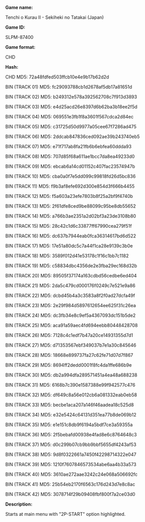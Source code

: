 **Game name:**

Tenchi o Kurau II - Sekiheki no Tatakai (Japan)

**Game ID:**

SLPM-87400

**Game format:**

CHD

**Hash:**

CHD MD5: 72a48fdfed503ffcb10e4e9b17b62d2d

BIN (TRACK 01) MD5: fc29093788cb1d2678af5db17a81651d

BIN (TRACK 02) MD5: b249312e578a392562708c7f913d3893

BIN (TRACK 03) MD5: e4d25acd26e8397d6b62ba3b18ee2f5d

BIN (TRACK 04) MD5: 069551e3fb1f8a3601f567cdca2d84ec

BIN (TRACK 05) MD5: c31725d50d9977a05cee67f7286ad475

BIN (TRACK 06) MD5: 2ddcab847836ced092ae39b243740eb5

BIN (TRACK 07) MD5: e71f717ab8fa21fb6b6ebfea60ddda93

BIN (TRACK 08) MD5: 707d85f68a611ae1bcc7da8ea49233d0

BIN (TRACK 09) MD5: ebcab6a14cd01152c407fac23574947b

BIN (TRACK 10) MD5: cba0a0f7e5dd099c99818fd26d5bc836

BIN (TRACK 11) MD5: f9b3af8efe692d300e854d3f666b4455

BIN (TRACK 12) MD5: f5a603a23efe7803b8f25a2bf9f4740b

BIN (TRACK 13) MD5: 2f61dfe8ced9be88099c95be8db55652

BIN (TRACK 14) MD5: a766b3ae2351a2d02bf3a23de3108b80

BIN (TRACK 15) MD5: 28c42c1d6c33877ff67990cea279f51f

BIN (TRACK 16) MD5: dc637b7944eab0fca36314617bd6d522

BIN (TRACK 17) MD5: 17e51a80dc5c7a44f1ca28e9139c3b0e

BIN (TRACK 18) MD5: 3589f012d41e53178c1f16c1bb7c1182

BIN (TRACK 19) MD5: c58834dbc4356de2e3fba29ec168d32b

BIN (TRACK 20) MD5: 89505f37174a163cdbd56cedbe6ed404

BIN (TRACK 21) MD5: 2da5c479cd000176f0249c7e521e9a86

BIN (TRACK 22) MD5: dcbd45b4a3c3583a8f2f0ad27dcfa49f

BIN (TRACK 23) MD5: 2e29f984d5897612654ee625f31c26ea

BIN (TRACK 24) MD5: dc3fb34e8c9ef5a4367093dc151b5de2

BIN (TRACK 25) MD5: aca91a59aec4fd694eebb80448428708

BIN (TRACK 26) MD5: 7128c4c1edf7b47a20ce14931355d7d1

BIN (TRACK 27) MD5: d71353567ebf349037b7e1a30c845646

BIN (TRACK 28) MD5: 18668e899737fa27c62fe71d07d7f867

BIN (TRACK 29) MD5: 8694ff2dedd0001f8fc4da1ffe686b9e

BIN (TRACK 30) MD5: db2a994dfa289571451a4ea48a688238

BIN (TRACK 31) MD5: 6168b7c390e1587388e99f942577c476

BIN (TRACK 32) MD5: df649c8a56e012cb6a081332eab0eb58

BIN (TRACK 33) MD5: becbe1aca207a146f46aadea18c525d8

BIN (TRACK 34) MD5: e32e5424c64131d351ea77b8de069b12

BIN (TRACK 35) MD5: e1e151c8db9f6194a5bdf7ce3a59355a

BIN (TRACK 36) MD5: 2f5bebafd00938e4fad8e6c8764648c3

BIN (TRACK 37) MD5: d0c299b07cb9bb9bbf5655df4243af53

BIN (TRACK 38) MD5: 9d8f0322661a7450f42298714322e047

BIN (TRACK 39) MD5: 1210f7607846573534abe6aa4b33a573

BIN (TRACK 40) MD5: 3610ae272aae3242c24e068a506692fc

BIN (TRACK 41) MD5: 25b54eb2170f6563c176d243d7e8c8ac

BIN (TRACK 42) MD5: 3078714f29b09408fbf800f7a2ce03d0

**Description:**

Starts at main menu with "2P-START" option highlighted.